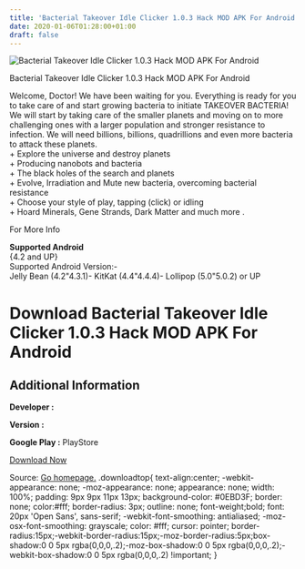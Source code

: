 ```yaml
---
title: 'Bacterial Takeover Idle Clicker 1.0.3 Hack MOD APK For Android'
date: 2020-01-06T01:28:00+01:00
draft: false
---
```


![Bacterial Takeover Idle Clicker 1.0.3 Hack MOD APK For Android](https://i0.wp.com/apkhome.net/wp-content/uploads/2017/12/Bacterial-Takeover-Idle-Clicker-1.0.3.png "Bacterial Takeover Idle Clicker 1.0.3 Hack MOD APK For Android")

  

Bacterial Takeover Idle Clicker 1.0.3 Hack MOD APK For Android

Welcome, Doctor! We have been waiting for you. Everything is ready for you to take care of and start growing bacteria to initiate TAKEOVER BACTERIA!  
We will start by taking care of the smaller planets and moving on to more challenging ones with a larger population and stronger resistance to infection. We will need billions, billions, quadrillions and even more bacteria to attack these planets.  
\+ Explore the universe and destroy planets  
\+ Producing nanobots and bacteria  
\+ The black holes of the search and planets  
\+ Evolve, Irradiation and Mute new bacteria, overcoming bacterial resistance  
\+ Choose your style of play, tapping (click) or idling  
\+ Hoard Minerals, Gene Strands, Dark Matter and much more .

For More Info

**Supported Android**  
{4.2 and UP}  
Supported Android Version:-  
Jelly Bean (4.2"4.3.1)- KitKat (4.4"4.4.4)- Lollipop (5.0"5.0.2) or UP

Download Bacterial Takeover Idle Clicker 1.0.3 Hack MOD APK For Android
=======================================================================

Additional Information
----------------------

**Developer :**

**Version :**

**Google Play :** PlayStore

  

[Download Now](https://store4app.co/post/bacterial-takeover-idle-clicker-1-0-3-hack-mod-apk-for-android_1573672236)

  
Source: [Go homepage.](https://store4app.co/post/bacterial-takeover-idle-clicker-1-0-3-hack-mod-apk-for-android_1573672236) .downloadtop{ text-align:center; -webkit-appearance: none; -moz-appearance: none; appearance: none; width: 100%; padding: 9px 9px 11px 13px; background-color: #0EBD3F; border: none; color:#fff; border-radius: 3px; outline: none; font-weight;bold; font: 20px 'Open Sans', sans-serif; -webkit-font-smoothing: antialiased; -moz-osx-font-smoothing: grayscale; color: #fff; cursor: pointer; border-radius:15px;-webkit-border-radius:15px;-moz-border-radius:5px;box-shadow:0 0 5px rgba(0,0,0,.2);-moz-box-shadow:0 0 5px rgba(0,0,0,.2);-webkit-box-shadow:0 0 5px rgba(0,0,0,.2) !important; }